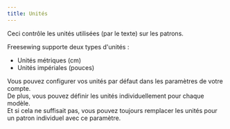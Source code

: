 ```yaml
---
title: Unités
---
```


Ceci contrôle les unités utilisées (par le texte) sur les patrons.

Freesewing supporte deux types d'unités :

-   Unités métriques (cm)
-   Unités impériales (pouces)

Vous pouvez configurer vos unités par défaut dans les paramètres de votre compte.\
De plus, vous pouvez définir les unités individuellement pour chaque modèle.\
Et si cela ne suffisait pas, vous pouvez toujours remplacer les unités pour un patron individuel avec ce paramètre.
